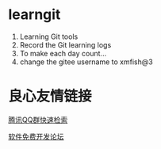 # learngit
1. Learning Git tools
2. Record the Git learning logs
3. To make each day count...
4. change the gitee username to xmfish@3


 # 良心友情链接

[腾讯QQ群快速检索](http://u.720life.cn/s/8cf73f7c)

[软件免费开发论坛](http://u.720life.cn/s/bbb01dc0)